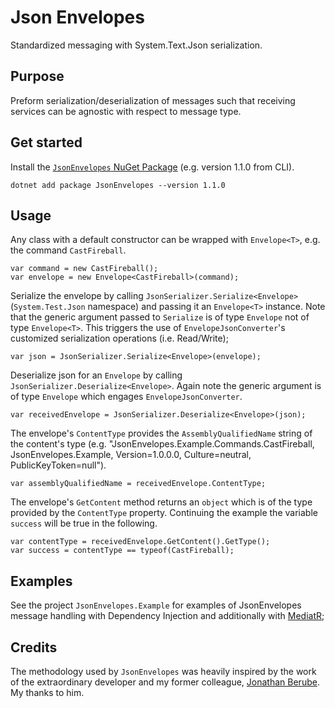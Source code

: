 # Json Envelopes
Standardized messaging with System.Text.Json serialization.

## Purpose
Preform serialization/deserialization of messages such that receiving services can be agnostic with respect to message type.

## Get started
Install the [`JsonEnvelopes` NuGet Package](https://www.nuget.org/packages/JsonEnvelopes/) (e.g. version 1.1.0 from CLI).

    dotnet add package JsonEnvelopes --version 1.1.0

## Usage
Any class with a default constructor can be wrapped with `Envelope<T>`, e.g. the command `CastFireball`.

    var command = new CastFireball();
    var envelope = new Envelope<CastFireball>(command);

Serialize the envelope by calling `JsonSerializer.Serialize<Envelope>` (`System.Test.Json` namespace) and passing it an `Envelope<T>` instance. Note that the generic argument passed to `Serialize` is of type `Envelope` not of type `Envelope<T>`. This triggers the use of `EnvelopeJsonConverter`'s customized serialization operations (i.e. Read/Write);

    var json = JsonSerializer.Serialize<Envelope>(envelope);

Deserialize json for an `Envelope` by calling `JsonSerializer.Deserialize<Envelope>`. Again note the generic argument is of type `Envelope` which engages `EnvelopeJsonConverter`.

    var receivedEnvelope = JsonSerializer.Deserialize<Envelope>(json);

The envelope's `ContentType` provides the `AssemblyQualifiedName` string of the content's type (e.g. "JsonEnvelopes.Example.Commands.CastFireball, JsonEnvelopes.Example, Version=1.0.0.0, Culture=neutral, PublicKeyToken=null").

    var assemblyQualifiedName = receivedEnvelope.ContentType;

The envelope's `GetContent` method returns an `object` which is of the type provided by the `ContentType` property. Continuing the example the variable `success` will be true in the following.

    var contentType = receivedEnvelope.GetContent().GetType();
    var success = contentType == typeof(CastFireball);

## Examples
See the project `JsonEnvelopes.Example` for examples of JsonEnvelopes message handling with Dependency Injection and additionally with [MediatR](https://github.com/jbogard/MediatR);

## Credits
The methodology used by `JsonEnvelopes` was heavily inspired by the work of the extraordinary developer and my former colleague, [Jonathan Berube](https://github.com/joncloud). My thanks to him.
